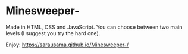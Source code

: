 # Minesweeper-

Made in HTML, CSS and JavaScript.
You can choose between two main levels (I suggest you try the hard one).

Enjoy: https://sarausama.github.io/Minesweeper-/
